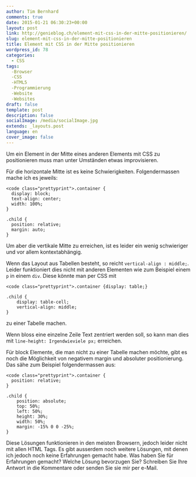 ```yaml
---
author: Tim Bernhard
comments: true
date: 2015-01-21 06:30:23+00:00
layout: post
link: http://genieblog.ch/element-mit-css-in-der-mitte-positionieren/
slug: element-mit-css-in-der-mitte-positionieren
title: Element mit CSS in der Mitte positionieren
wordpress_id: 78
categories:
  - CSS
tags:
  -Browser
  -CSS
  -HTML5
  -Programmierung
  -Website
  -Websites
draft: false
template: post
description: false
socialImage: /media/socialImage.jpg
extends: _layouts.post
language: en
cover_image: false
---
```


Um ein Element in der Mitte eines anderen Elements mit CSS zu positionieren muss man unter Umständen etwas improvisieren.

Für die horizontale Mitte ist es keine Schwierigkeiten. Folgendermassen mache ich es jeweils:

    
    <code class="prettyprint">.container {
      display: block;
      text-align: center;
      width: 100%;
    }
    
    .child {
      position: relative;
      margin: auto;
    }



Um aber die vertikale Mitte zu erreichen, ist es leider ein wenig schwieriger und vor allem kontextabhängig.

Wenn das Layout aus Tabellen besteht, so reicht `vertical-align : middle;`. Leider funktioniert dies nicht mit anderen Elementen wie zum Beispiel einem `p` in einem `div`.
Diese könnte man per CSS mit 

    
    <code class="prettyprint">.container {display: table;}
    
    .child {
        display: table-cell;
        vertical-align: middle;
    }


zu einer Tabelle machen.

Wenn bloss eine einzelne Zeile Text zentriert werden soll, so kann man dies mit `line-height: Irgendwieviele px;` erreichen.

Für block Elemente, die man nicht zu einer Tabelle machen möchte, gibt es noch die Möglichkeit von negativem margin und absoluter positionierung. Das sähe zum Beispiel folgendermassen aus:

    
    <code class="prettyprint">.container {
      position: relative;
    }
    
    .child {
        position: absolute;
        top: 50%;
        left: 50%;
        height: 30%;
        width: 50%;
        margin: -15% 0 0 -25%;
    }



Diese Lösungen funktionieren in den meisten Browsern, jedoch leider nicht mit allen HTML Tags. Es gibt ausserdem noch weitere Lösungen, mit denen ich jedoch noch keine Erfahrungen gemacht habe. Was haben Sie für Erfahrungen gemacht? Welche Lösung bevorzugen Sie? Schreiben Sie Ihre Antwort in die Kommentare oder senden Sie sie mir per e-Mail.
